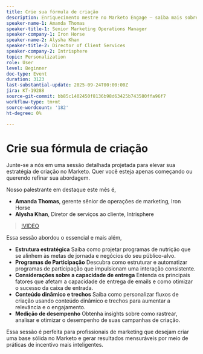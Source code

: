 ```yaml
---
title: Crie sua fórmula de criação
description: Enriquecimento mestre no Marketo Engage — saiba mais sobre estratégia, automação, personalização e rastreamento de desempenho para aumentar o engajamento e os resultados.
speaker-name-1: Amanda Thomas
speaker-title-1: Senior Marketing Operations Manager
speaker-company-1: Iron Horse
speaker-name-2: Alysha Khan
speaker-title-2: Director of Client Services
speaker-company-2: Intrisphere
topic: Personalization
role: User
level: Beginner
doc-type: Event
duration: 3123
last-substantial-update: 2025-09-24T00:00:00Z
jira: KT-19288
source-git-commit: bb85c1402450f8136b98d63425b743580ffa96f7
workflow-type: tm+mt
source-wordcount: '182'
ht-degree: 0%

---
```



# Crie sua fórmula de criação

Junte-se a nós em uma sessão detalhada projetada para elevar sua estratégia de criação no Marketo. Quer você esteja apenas começando ou querendo refinar sua abordagem.

Nosso palestrante em destaque este mês é,

* **Amanda Thomas**, gerente sênior de operações de marketing, Iron Horse
* **Alysha Khan**, Diretor de serviços ao cliente, Intrisphere

>[!VIDEO](https://video.tv.adobe.com/v/3475224/?learn=on&enablevpops)

Essa sessão abordou o essencial e mais além,

* **Estrutura estratégica** Saiba como projetar programas de nutrição que se alinhem às metas de jornada e negócios do seu público-alvo.
* **Programas de Participação** Descubra como estruturar e automatizar programas de participação que impulsionam uma interação consistente.
* **Considerações sobre a capacidade de entrega** Entenda os principais fatores que afetam a capacidade de entrega de emails e como otimizar o sucesso da caixa de entrada.
* **Conteúdo dinâmico e trechos** Saiba como personalizar fluxos de criação usando conteúdo dinâmico e trechos para aumentar a relevância e o engajamento.
* **Medição de desempenho** Obtenha insights sobre como rastrear, analisar e otimizar o desempenho de suas campanhas de criação.

Essa sessão é perfeita para profissionais de marketing que desejam criar uma base sólida no Marketo e gerar resultados mensuráveis por meio de práticas de incentivo mais inteligentes.


